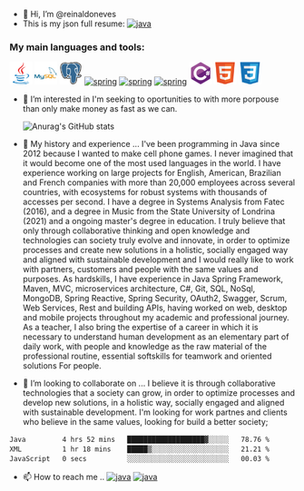 - 👋 Hi, I’m @reinaldoneves
- This is my json full resume: 
<a href="https://github.com/reinaldoneves/resume/blob/main/devResumeReinaldoNevesDosSantos.json" target="_blank" rel="noreferrer"><img src="https://www.svgrepo.com/show/134651/resume.svg" alt="java" width="40" height="40"/></a>
    
<h3 align="left">My main languages and tools:</h3>
<p align="left"> 
<a href="https://www.java.com" target="_blank" rel="noreferrer"><img src="https://raw.githubusercontent.com/devicons/devicon/master/icons/java/java-original.svg" alt="java" width="40" height="40"/></a>
<a href="https://www.mysql.com/" target="_blank" rel="noreferrer"> <img src="https://raw.githubusercontent.com/devicons/devicon/master/icons/mysql/mysql-original-wordmark.svg" alt="mysql" width="40" height="40"/></a>
<a href="https://www.postgresql.org/" target="_blank" rel="noreferrer"> <img src="https://raw.githubusercontent.com/devicons/devicon/master/icons/postgresql/postgresql-original.svg" alt="mysql" width="40" height="40"/></a> 
<a href="https://spring.io/" target="_blank" rel="noreferrer"> <img src="https://www.vectorlogo.zone/logos/springio/springio-icon.svg" alt="spring" width="40" height="40"/></a>
<a href="https://docs.spring.io/spring-framework/reference/web/webflux.html" target="_blank" rel="noreferrer"> <img src="https://developer.okta.com/assets-jekyll/blog/reactive-java/project-reactor-ad725390e026e8c38210d2059033a21cd92afaf4cfb7879965b4eafd4a6a69ca.png" alt="spring" width="40" height="40"/></a>
<a href="https://www.mongodb.com/pt-br" target="_blank" rel="noreferrer"> <img src="https://www.svgrepo.com/show/331488/mongodb.svg" alt="spring" width="40" height="40"/></a>
<a href="https://docs.microsoft.com/pt-br/dotnet/csharp/tour-of-csharp/" target="_blank" rel="noreferrer"><img src="https://raw.githubusercontent.com/devicons/devicon/master/icons/csharp/csharp-original.svg" alt="java" width="40" height="40"/></a>
<a href="https://www.w3schools.com/html/" target="_blank" rel="noreferrer"><img src="https://raw.githubusercontent.com/devicons/devicon/master/icons/html5/html5-original.svg" alt="java" width="40" height="40"/></a>
<a href="https://www.w3schools.com/css/" target="_blank" rel="noreferrer"><img src="https://raw.githubusercontent.com/devicons/devicon/master/icons/css3/css3-original.svg" alt="java" width="40" height="40"/></a>
    
- 👀 I’m interested in 
    I'm seeking to oportunities to with more porpouse than only make money as fast as we can.
    
    ![Anurag's GitHub stats](https://github-readme-stats.vercel.app/api?username=reinaldoneves&show_icons=true&theme=radical)
    
- 🌱 My history and experience ...
    I've been programming in Java since 2012 because I wanted to make cell phone games. I never imagined that it would become one of the most used languages in the world.
  I have experience working on large projects for English, American, Brazilian and French companies with more than 20,000 employees across several countries, with ecosystems for robust systems with thousands of accesses per second.
  I have a degree in Systems Analysis from Fatec (2016), and a degree in Music from the State University of Londrina (2021) and a ongoing master's degree in education.
  I truly believe that only through collaborative thinking and open knowledge and technologies can society truly evolve and innovate, in order to optimize processes and create new solutions in a holistic,
   socially engaged way and aligned with sustainable development and I would really like to work with partners, customers and people with the same values and purposes.
  As hardskills, I have experience in Java Spring Framework, Maven, MVC, microservices architecture, C#, Git, SQL, NoSql, MongoDB, Spring Reactive, Spring Security, OAuth2, Swagger, Scrum, Web Services, Rest and building APIs,
   having worked on web, desktop and mobile projects throughout my academic and professional journey.
  As a teacher, I also bring the expertise of a career in which it is necessary to understand human development as an elementary part of daily work, with people and knowledge as the raw material of the professional routine,
   essential softskills for teamwork and oriented solutions For people.

- 💞️ I’m looking to collaborate on ...
    I believe it is through collaborative technologies that a society can grow, in order to optimize processes and develop new solutions,
    in a holistic way, socially engaged and aligned with sustainable development.
    I'm looking for work partnes and clients who believe in the same values, looking for build a better society;
    
<!--START_SECTION:waka-->

```txt
Java         4 hrs 52 mins   ███████████████████▓░░░░░   78.76 %
XML          1 hr 18 mins    █████▒░░░░░░░░░░░░░░░░░░░   21.21 %
JavaScript   0 secs          ░░░░░░░░░░░░░░░░░░░░░░░░░   00.03 %
```

<!--END_SECTION:waka-->
    
- 📫 How to reach me ..
<a href="mailto:reinaldo_neves@hotmail.com" target="_blank" rel="noreferrer"><img src="https://www.svgrepo.com/show/17588/mail.svg" alt="java" width="40" height="40"/></a>
<a href="https://web.whatsapp.com/send?phone=5543996383899" target="_blank" rel="noreferrer"><img src="https://www.svgrepo.com/show/333625/whatsapp.svg" alt="java" width="40" height="40"/></a>

<!---
reinaldoneves/reinaldoneves is a ✨ special ✨ repository because its `README.md` (this file) appears on your GitHub profile.
You can click the Preview link to take a look at your changes.
--->
